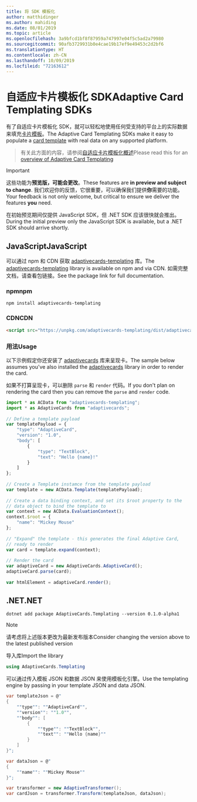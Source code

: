 ```yaml
---
title: 将 SDK 模板化
author: matthidinger
ms.author: mahiding
ms.date: 08/01/2019
ms.topic: article
ms.openlocfilehash: 3a9bfcd1bf8f87959a747997e04f5c5ad2a79980
ms.sourcegitcommit: 90afb3729931b0e4cae19b17ef9e49453c2d2bf6
ms.translationtype: HT
ms.contentlocale: zh-CN
ms.lasthandoff: 10/09/2019
ms.locfileid: "72163612"
---
```

# <a name="adaptive-card-templating-sdks"></a><span data-ttu-id="ff42b-102">自适应卡片模板化 SDK</span><span class="sxs-lookup"><span data-stu-id="ff42b-102">Adaptive Card Templating SDKs</span></span>

<span data-ttu-id="ff42b-103">有了自适应卡片模板化 SDK，就可以轻松地使用任何受支持的平台上的实际数据来填充[卡片模板](language.md)。</span><span class="sxs-lookup"><span data-stu-id="ff42b-103">The Adaptive Card Templating SDKs make it easy to populate a [card template](language.md) with real data on any supported platform.</span></span>

> <span data-ttu-id="ff42b-104">有关此方面的内容，请参阅[自适应卡片模板化概述](index.md)</span><span class="sxs-lookup"><span data-stu-id="ff42b-104">Please read this for an [overview of Adaptive Card Templating](index.md)</span></span>

> [!IMPORTANT] 
> 
> <span data-ttu-id="ff42b-105">这些功能为**预览版，可能会更改**。</span><span class="sxs-lookup"><span data-stu-id="ff42b-105">These features are **in preview and subject to change**.</span></span> <span data-ttu-id="ff42b-106">我们欢迎你的反馈，它很重要，可以确保我们提供**你**需要的功能。</span><span class="sxs-lookup"><span data-stu-id="ff42b-106">Your feedback is not only welcome, but  critical to ensure we deliver the features **you** need.</span></span>
> 
> <span data-ttu-id="ff42b-107">在初始预览期间仅提供 JavaScript SDK，但 .NET SDK 应该很快就会推出。</span><span class="sxs-lookup"><span data-stu-id="ff42b-107">During the initial preview only the JavaScript SDK is available, but a .NET SDK should arrive shortly.</span></span>

## <a name="javascript"></a><span data-ttu-id="ff42b-108">JavaScript</span><span class="sxs-lookup"><span data-stu-id="ff42b-108">JavaScript</span></span>

<span data-ttu-id="ff42b-109">可以通过 npm 和 CDN 获取 [adaptivecards-templating](https://www.npmjs.com/package/adaptivecards-templating) 库。</span><span class="sxs-lookup"><span data-stu-id="ff42b-109">The [adaptivecards-templating](https://www.npmjs.com/package/adaptivecards-templating) library is available on npm and via CDN.</span></span> <span data-ttu-id="ff42b-110">如需完整文档，请查看包链接。</span><span class="sxs-lookup"><span data-stu-id="ff42b-110">See the package link for full documentation.</span></span>

### <a name="npm"></a><span data-ttu-id="ff42b-111">npm</span><span class="sxs-lookup"><span data-stu-id="ff42b-111">npm</span></span>

```console
npm install adaptivecards-templating
```

### <a name="cdn"></a><span data-ttu-id="ff42b-112">CDN</span><span class="sxs-lookup"><span data-stu-id="ff42b-112">CDN</span></span>

```html
<script src="https://unpkg.com/adaptivecards-templating/dist/adaptivecards-templating.min.js"></script>
``` 

### <a name="usage"></a><span data-ttu-id="ff42b-113">用法</span><span class="sxs-lookup"><span data-stu-id="ff42b-113">Usage</span></span>

<span data-ttu-id="ff42b-114">以下示例假定你还安装了 [adaptivecards](https://www.npmjs.com/package/adaptivecards) 库来呈现卡。</span><span class="sxs-lookup"><span data-stu-id="ff42b-114">The sample below assumes you've also installed the [adaptivecards](https://www.npmjs.com/package/adaptivecards) library in order to render the card.</span></span> 

<span data-ttu-id="ff42b-115">如果不打算呈现卡，可以删除 `parse` 和 `render` 代码。</span><span class="sxs-lookup"><span data-stu-id="ff42b-115">If you don't plan on rendering the card then you can remove the `parse` and `render` code.</span></span> 

```js
import * as ACData from "adaptivecards-templating";
import * as AdaptiveCards from "adaptivecards";
 
// Define a template payload
var templatePayload = {
    "type": "AdaptiveCard",
    "version": "1.0",
    "body": [
        {
            "type": "TextBlock",
            "text": "Hello {name}!"
        }
    ]
};
 
// Create a Template instamce from the template payload
var template = new ACData.Template(templatePayload);
 
// Create a data binding context, and set its $root property to the
// data object to bind the template to
var context = new ACData.EvaluationContext();
context.$root = {
    "name": "Mickey Mouse"
};
 
// "Expand" the template - this generates the final Adaptive Card,
// ready to render
var card = template.expand(context);
 
// Render the card
var adaptiveCard = new AdaptiveCards.AdaptiveCard();
adaptiveCard.parse(card);
 
var htmlElement = adaptiveCard.render();
```

## <a name="net"></a><span data-ttu-id="ff42b-116">.NET</span><span class="sxs-lookup"><span data-stu-id="ff42b-116">.NET</span></span> 

```console
dotnet add package AdaptiveCards.Templating --version 0.1.0-alpha1
```

> [!NOTE]
>
> <span data-ttu-id="ff42b-117">请考虑将上述版本更改为最新发布版本</span><span class="sxs-lookup"><span data-stu-id="ff42b-117">Consider changing the version above to the latest published version</span></span>

<span data-ttu-id="ff42b-118">导入库</span><span class="sxs-lookup"><span data-stu-id="ff42b-118">Import the library</span></span> 

```cs
using AdaptiveCards.Templating
```

<span data-ttu-id="ff42b-119">可以通过传入模板 JSON 和数据 JSON 来使用模板化引擎。</span><span class="sxs-lookup"><span data-stu-id="ff42b-119">Use the templating engine by passing in your template JSON and data JSON.</span></span>

```cs
var templateJson = @"
{
    ""type"": ""AdaptiveCard"",
    ""version"": ""1.0"",
    ""body"": [
        {
            ""type"": ""TextBlock"",
            ""text"": ""Hello {name}""
        }
    ]
}";

var dataJson = @"
{
    ""name"": ""Mickey Mouse""
}";

var transformer = new AdaptiveTransformer();
var cardJson = transformer.Transform(templateJson, dataJson);
```
